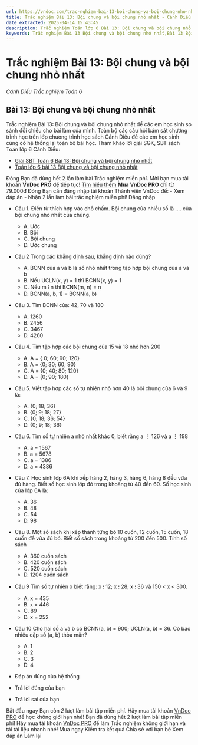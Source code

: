 ```yaml
---
url: https://vndoc.com/trac-nghiem-bai-13-boi-chung-va-boi-chung-nho-nhat-274081
title: Trắc nghiệm Bài 13: Bội chung và bội chung nhỏ nhất - Cánh Diều Trắc nghiệm Toán 6 - VnDoc.com
date_extracted: 2025-04-14 15:43:45
description: Trắc nghiệm Toán lớp 6 Bài 13: Bội chung và bội chung nhỏ nhất sách Cánh Diều đầy đủ đáp án giúp hệ thống lại toàn bộ chương trình học. Mời các em học sinh cùng theo dõi chi tiết.
keywords: Trắc nghiệm Bài 13 Bội chung và bội chung nhỏ nhất,Bài 13 Bội chung và bội chung nhỏ nhất,Bội chung và bội chung nhỏ nhất,Trắc nghiệm Toán 6,trắc nghiệm toán lớp 6,câu hỏi trắc nghiệm toán 6,toán lớp 6 cánh diều,Bài 13 Bội chung và bội chung nhỏ nhất cánh diều
---
```


# Trắc nghiệm Bài 13: Bội chung và bội chung nhỏ nhất
 _Cánh Diều Trắc nghiệm Toán 6_
## **Bài 13: Bội chung và bội chung nhỏ nhất**
Trắc nghiệm Bài 13: Bội chung và bội chung nhỏ nhất để các em học sinh so sánh đối chiếu cho bài làm của mình. Toàn bộ các câu hỏi bám sát chương trình học trên lớp chương trình học sách Cánh Diều để các em học sinh củng cố hệ thống lại toàn bộ bài học.
Tham khảo lời giải SGK, SBT sách Toán lớp 6 Cánh Diều:
  * [ Giải SBT Toán 6 Bài 13: Bội chung và bội chung nhỏ nhất](<https://vndoc.com/giai-sbt-toan-6-bai-13-boi-chung-va-boi-chung-nho-nhat-271611>)
  * [ Toán lớp 6 bài 13 Bội chung và bội chung nhỏ nhất](<https://vndoc.com/toan-lop-6-bai-13-boi-chung-va-boi-chung-nho-nhat-canh-dieu-234356>)

Đóng
Bạn đã dùng hết 2 lần làm bài Trắc nghiệm miễn phí. Mời bạn mua tài khoản **VnDoc PRO** để tiếp tục\! [Tìm hiểu thêm](</pro>)
**Mua VnDoc PRO** chỉ từ 79.000đ
Đóng
Bạn cần đăng nhập tài khoản Thành viên VnDoc để:
\- Xem đáp án
\- Nhận 2 lần làm bài trắc nghiệm miễn phí\!
Đăng nhập 
  * Câu 1.
Điền từ thích hợp vào chỗ chấm.
Bội chung của nhiều số là …. của bội chung nhỏ nhất của chúng.
    * A. Ước
    * B. Bội
    * C. Bội chung
    * D. Ước chung
  * Câu 2
Trong các khẳng định sau, khẳng định nào đúng?
    * A. BCNN của a và b là số nhỏ nhất trong tập hợp bội chung của a và b
    * B. Nếu ƯCLN\(x, y\) = 1 thì BCNN\(x, y\) = 1
    * C. Nếu m ⁝ n thì BCNN\(m, n\) = n
    * D. BCNN\(a, b, 1\) = BCNN\(a, b\)
  * Câu 3.
Tìm BCNN của: 42, 70 và 180
    * A. 1260
    * B. 2456
    * C. 3467
    * D. 4260
  * Câu 4.
Tìm tập hợp các bội chung của 15 và 18 nhỏ hơn 200
    * A. A = \{ 0; 60; 90; 120\}
    * B. A = \{0; 30; 60; 90\}
    * C. A = \{0; 40; 80; 120\}
    * D. A = \{0; 90; 180\}
  * Câu 5.
Viết tập hợp các số tự nhiên nhỏ hơn 40 là bội chung của 6 và 9 là:
    * A. \{0; 18; 36\}
    * B. \{0; 9; 18; 27\}
    * C. \{0; 18; 36; 54\}
    * D. \{0; 9; 18; 36\}
  * Câu 6.
Tìm số tự nhiên a nhỏ nhất khác 0, biết rằng a ⋮ 126 và a ⋮ 198
    * A. a = 1567
    * B. a = 5678
    * C. a = 1386
    * D. a = 4386
  * Câu 7.
Học sinh lớp 6A khi xếp hàng 2, hàng 3, hàng 6, hàng 8 đều vừa đủ hàng. Biết số học sinh lớp đó trong khoảng từ 40 đến 60. Số học sinh của lớp 6A là:
    * A. 36
    * B. 48
    * C. 54
    * D. 98
  * Câu 8.
Một số sách khi xếp thành từng bó 10 cuốn, 12 cuốn, 15 cuốn, 18 cuốn đề vừa đủ bó. Biết số sách trong khoảng từ 200 đến 500. Tính số sách
    * A. 360 cuốn sách
    * B. 420 cuốn sách
    * C. 520 cuốn sách
    * D. 1204 cuốn sách
  * Câu 9
Tìm số tự nhiên x biết rằng: x ⁝ 12; x ⁝ 28; x ⁝ 36 và 150 < x < 300.
    * A. x = 435
    * B. x = 446
    * C. 89
    * D. x = 252
  * Câu 10
Cho hai số a và b có BCNN\(a, b\) = 900; ƯCLN\(a, b\) = 36. Có bao nhiêu cặp số \(a, b\) thỏa mãn?
    * A. 1
    * B. 2
    * C. 3
    * D. 4

  * Đáp án đúng của hệ thống
  * Trả lời đúng của bạn
  * Trả lời sai của bạn

Bắt đầu ngay
Bạn còn _2_ lượt làm bài tập miễn phí. Hãy mua tài khoản [VnDoc PRO](</pro>) để học không giới hạn nhé\!  Bạn đã dùng hết 2 lượt làm bài tập miễn phí\! Hãy mua tài khoản [VnDoc PRO](</pro>) để làm Trắc nghiệm không giới hạn và tải tài liệu nhanh nhé\!  Mua ngay
Kiểm tra kết quả Chia sẻ với bạn bè Xem đáp án Làm lại

